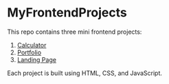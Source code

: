 # MyFrontendProjects

This repo contains three mini frontend projects:

1. [ Calculator](./CALCULATOR)
2. [ Portfolio](./PORTFOLIO)
3. [ Landing Page](./LANDING%20PAGE)

Each project is built using HTML, CSS, and JavaScript.
